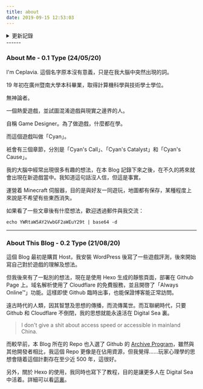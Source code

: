 ```yaml
---
title: about
date: 2019-09-15 12:53:03
---
```


<details>
    <summary>更新記錄</summary>
    <pre>
    21/08/20 - Blog 部分刪去廢話，0.2。
    24/05/20 - 0.1 type.
    27/01/20 - 在 CV 前面添加了 About Me；CV 的標題修改。
    01/09/19 - 此页面基本完成。
    28/08/19 - 此页面正在编辑。
    25/08/19 - 此页面正在测试。
    12/08/19 - 此页面从 WordPress 迁移过来后开始进行修改。
    </pre>
</details>
------

### About Me - 0.1 Type (24/05/20)

I'm Ceplavia. 這個名字原本沒有意義，只是在我大腦中突然出現的詞。

19 年初在廣州暨南大學本科畢業，取得計算機科學與技術學士學位。

無神論者。

一個熱愛遊戲，並試圖混淆遊戲與現實之邊界的人。

自稱 Game Designer。為了做遊戲，什麼都在學。

而這個遊戲叫做「Cyan」。

衹會有三個章節，分別是「Cyan's Call」、「Cyan's Catalyst」和「Cyan's Cause」。

我的大腦中經常出現很多有趣的想法，在本 Blog 記錄下來之後，在不久的將來就會出現在新遊戲當中。我知道這句話沒人信，但這是事實。

運營着 Minecraft 伺服器，目的是與好友一同遊玩，地圖都有保存，某種程度上來說是不希望有些東西消失。

如果看了一些文章後有什麼想法，歡迎透過郵件與我交流：

```
echo YWRtaW5AY2VwbGF2aWEuY29t | base64 -d
```

---

### About This Blog - 0.2 Type (21/08/20)

這個 Blog 最初是購買 Host，我安裝 WordPress 後寫了一些遊戲評測，後來開始寫自己對於遊戲的理解及想法。

但我後來有了一點別的想法，現在是使用 Hexo 生成的靜態頁面，部署在 Github Page 上。域名解析使用了 Cloudflare 的免費服務，並且開啓了「Always Online™」功能。這樣即使 Github 臨時出事，也能保證博客能正常訪問。

遠古時代的人類，因其智慧及思想的傳播，而流傳萬世。而互聯網時代，只要 Github 和 Cloudflare 不倒閉，我的思想就能永遠活在 Digital Sea 裏。	

> I don't give a shit about access speed or accessible in mainland China.

而較早前，本 Blog 所在的 Repo 也入選了 Github 的 [Archive Program](https://archiveprogram.github.com/)，雖然與其他開發者相比，我這個 Repo 更像是在佔用資源，但我覺得……玩家心理學的思想會隨着這個計劃存在至少近 500 年，這很好。

另外，關於 Hexo 的使用，我同時也寫下了教程，目的是讓更多人在 Digital Sea 中活着。詳細可以看[這裏](https://github.com/Ceplavia/ceplavia.github.io)。

